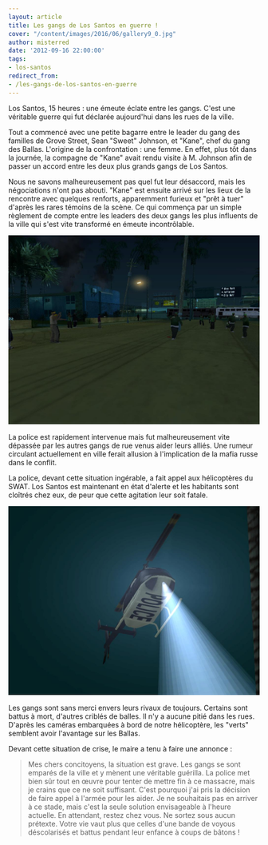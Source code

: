```yaml
---
layout: article
title: Les gangs de Los Santos en guerre !
cover: "/content/images/2016/06/gallery9_0.jpg"
author: misterred
date: '2012-09-16 22:00:00'
tags:
- los-santos
redirect_from:
- /les-gangs-de-los-santos-en-guerre
---
```


Los Santos, 15 heures : une émeute éclate entre les gangs. C'est une véritable guerre qui fut déclarée aujourd'hui dans les rues de la ville.

Tout a commencé avec une petite bagarre entre le leader du gang des familles de Grove Street, Sean "Sweet" Johnson, et "Kane", chef du gang des Ballas. L'origine de la confrontation : une femme. En effet, plus tôt dans la journée, la compagne de "Kane" avait rendu visite à M. Johnson afin de passer un accord entre les deux plus grands gangs de Los Santos.

Nous ne savons malheureusement pas quel fut leur désaccord, mais les négociations n'ont pas abouti. "Kane" est ensuite arrivé sur les lieux de la rencontre avec quelques renforts, apparemment furieux et "prêt à tuer" d'après les rares témoins de la scène. Ce qui commença par un simple règlement de compte entre les leaders des deux gangs les plus influents de la ville qui s'est vite transformé en émeute incontrôlable.

![](/content/images/2016/06/Emeute%201_1.jpg)

La police est rapidement intervenue mais fut malheureusement vite dépassée par les autres gangs de rue venus aider leurs alliés. Une rumeur circulant actuellement en ville ferait allusion à l'implication de la mafia russe dans le conflit.

La police, devant cette situation ingérable, a fait appel aux hélicoptères du SWAT. Los Santos est maintenant en état d'alerte et les habitants sont cloîtrés chez eux, de peur que cette agitation leur soit fatale.

![](/content/images/2016/06/gallery29.jpg)

Les gangs sont sans merci envers leurs rivaux de toujours. Certains sont battus à mort, d'autres criblés de balles. Il n'y a aucune pitié dans les rues. D'après les caméras embarquées à bord de notre hélicoptère, les "verts" semblent avoir l'avantage sur les Ballas.

Devant cette situation de crise, le maire a tenu à faire une annonce :

> Mes chers concitoyens, la situation est grave. Les gangs se sont emparés de la ville et y mènent une véritable guérilla. La police met bien sûr tout en œuvre pour tenter de mettre fin à ce massacre, mais je crains que ce ne soit suffisant. C'est pourquoi j'ai pris la décision de faire appel à l'armée pour les aider. Je ne souhaitais pas en arriver à ce stade, mais c'est la seule solution envisageable à l'heure actuelle. En attendant, restez chez vous. Ne sortez sous aucun prétexte. Votre vie vaut plus que celles d'une bande de voyous déscolarisés et battus pendant leur enfance à coups de bâtons !